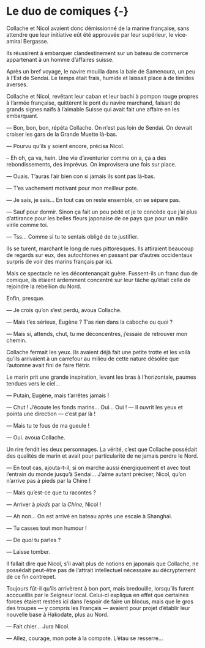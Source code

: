# Le duo de comiques {-}

Collache et Nicol avaient donc démissionné de la marine française, sans
attendre que leur initiative eût été approuvée par leur supérieur, le
vice-amiral Bergasse.

Ils réussirent à embarquer clandestinement sur un bateau de commerce
appartenant à un homme d’affaires suisse.

Après un bref voyage, le navire mouilla dans la baie de Samenoura, un peu à
l’Est de Sendai. Le temps était frais, humide et laissait place à de timides
averses.

Collache et Nicol, revêtant leur caban et leur bachi à pompon rouge propres à
l’armée française, quittèrent le pont du navire marchand, faisant de grands
signes naïfs à l’aimable Suisse qui avait fait une affaire en les embarquant.

— Bon, bon, bon, répéta Collache. On n’est pas loin de Sendai. On devrait
croiser les gars de la Grande Muette là-bas.

— Pourvu qu’ils y soient encore, précisa Nicol.

– Eh oh, ça va, hein. Une vie d’aventurier comme on a, ça a des
rebondissements, des imprévus. On improvisera une fois sur place.

— Ouais. T’auras l’air bien con si jamais ils sont pas là-bas.

— T’es vachement motivant pour mon meilleur pote.

— Je sais, je sais… En tout cas on reste ensemble, on se sépare pas.

— Sauf pour dormir. Sinon ça fait un peu pédé et je te concède que j’ai plus
d’attirance pour les belles fleurs japonaise de ce pays que pour un mâle virile
comme toi.

— Tss… Comme si tu te sentais obligé de te justifier.

Ils se turent, marchant le long de rues pittoresques. Ils attiraient beaucoup
de regards sur eux, des autochtones en passant par d’autres occidentaux surpris
de voir des marins français par ici.

Mais ce spectacle ne les décontenançait guère. Fussent-ils un franc duo de
comique, ils étaient ardemment concentré sur leur tâche qu’était celle de
rejoindre la rebellion du Nord.

Enfin, presque.

— Je crois qu’on s’est perdu, avoua Collache.

— Mais t’es sérieux, Eugène ? T’as rien dans la caboche ou quoi ?

— Mais si, attends, chut, tu me déconcentres, j’essaie de retrouver mon chemin.

Collache fermait les yeux. Ils avaient déjà fait une petite trotte et les voilà
qu’ils arrivaient à un carrefour au milieu de cette nature désolée que
l’automne avait fini de faire flétrir.

Le marin prit une grande inspiration, levant les bras à l’horizontale, paumes
tendues vers le ciel…

— Putain, Eugène, mais t’arrêtes jamais !

— Chut ! J’écoute les fonds marins… Oui… Oui ! — Il ouvrit les yeux et pointa
une direction — c’est par là !

— Mais tu te fous de ma gueule !

— Oui. avoua Collache.

Un rire fendit les deux personnages. La vérité, c’est que Collache possédait
des qualités de marin et avait pour particularité de ne jamais perdre le
Nord.

— En tout cas, ajouta-t-il, si on marche aussi énergiquement et avec tout
l’entrain du monde jusqu’à Sendai… J’aime autant préciser, Nicol, qu’on
n’arrive pas à pieds par la Chine !

— Mais qu’est-ce que tu racontes ?

— Arriver à *pieds* par la *Chine*, Nicol !

— Ah non… On est arrivé en bateau après une escale à Shanghai.

— Tu casses tout mon humour !

— De *quoi* tu parles ?

— Laisse tomber.

Il fallait dire que Nicol, s’il avait plus de notions en japonais que Collache,
ne possédait peut-être pas de l’attrait intellectuel nécessaire au décryptement
de ce fin contrepet.

Toujours fût-il qu’ils arrivèrent à bon port, mais bredouille, lorsqu’ils
furent acccueillis par le Seigneur local. Celui-ci expliqua en effet que
certaines forces étaient restées ici dans l’espoir de faire un blocus, mais que
le gros des troupes — y compris les Français — avaient pour projet d’établir
leur nouvelle base à Hakodate, plus au Nord.

— Fait chier… Jura Nicol.

— Allez, courage, mon pote à la compote. L’étau se resserre…
